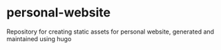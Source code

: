 # personal-website
Repository for creating static assets for personal website, generated and maintained using hugo

